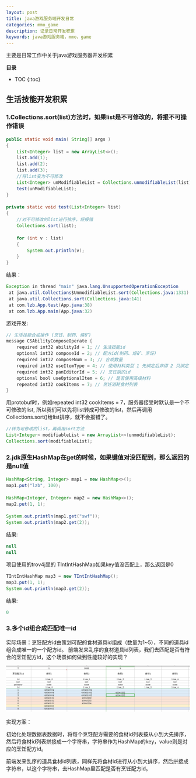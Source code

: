 ```yaml
---
layout: post
title: java游戏服务端开发日常
categories: mmo_game
description: 记录日常开发积累
keywords: java游戏服务端，mmo，game
---
```


主要是日常工作中关于java游戏服务器开发积累



**目录**

* TOC
{:toc}

## 生活技能开发积累


### 1.Collections.sort(list)方法时，如果list是不可修改的，将报不可操作错误

```java
public static void main( String[] args )
{
    List<Integer> list = new ArrayList<>();
    list.add(1);
    list.add(2);
    list.add(3);
    //将list变为不可修改
    List<Integer> unModifiableList = Collections.unmodifiableList(list);
    test(unModifiableList);
}

private static void test(List<Integer> list)
{
    //对不可修改的list进行排序，将报错
    Collections.sort(list);

    for (int v : list)
    {
        System.out.println(v);
    }
}
```
结果：
```java
Exception in thread "main" java.lang.UnsupportedOperationException
 at java.util.Collections$UnmodifiableList.sort(Collections.java:1331)
 at java.util.Collections.sort(Collections.java:141)
 at com.lzb.App.test(App.java:38)
 at com.lzb.App.main(App.java:32)
```

游戏开发:

```java
// 生活技能合成操作 (烹饪、制药、熔矿)
message CSAbilityComposeOperate {
    required int32 abilityId = 1; // 生活技能id
    optional int32 composeId = 2; // 配方id(制药、熔矿、烹饪)
    required int32 composeNum = 3; // 合成数量
    required int32 useItemType = 4; // 使用材料类型 1 先绑定后非绑 2 只绑定 3 只非绑
    required int32 panEditorId = 5; // 烹饪锅的id
    optional bool useOptionalItem = 6; // 是否使用高级材料
    repeated int32 cookItems = 7; // 烹饪消耗食材列表
}
```
用protobuf时，例如repeated int32 cookItems = 7，服务器接受时默认是一个不可修改的list, 
所以我们可以先将list转成可修改的list，然后再调用Collections.sort()给list排序，就不会报错了。

```java
//转为可修改的list，再调用sort方法
List<Integer> modifiableList = new ArrayList<>(unmodifiableList);
Collections.sort(modifiableList);
```

### 2.jdk原生HashMap在get的时候，如果键值对没匹配到，那么返回的是null值

```java
HashMap<String, Integer> map1 = new HashMap<>();
map1.put("lzb", 100);

HashMap<Integer, Integer> map2 = new HashMap<>();
map2.put(1, 1);

System.out.println(map1.get("swf"));
System.out.println(map2.get(2));
```
结果:
```java
null
null
```

项目使用的trov4j里的 TIntIntHashMap如果key值没匹配上，那么返回是0

```java
TIntIntHashMap map3 = new TIntIntHashMap();
map3.put(1, 1);
System.out.println(map3.get(2));
```
结果:
```java
0
```

### 3.多个id组合成匹配唯一id

实际场景：烹饪配方id由策划可配的食材道具id组成（数量为1~5），不同的道具id组合成唯一的一个配方id。
前端发来乱序的食材道具id列表，我们去匹配是否有符合的烹饪配方id，这个场景如何做到性能较好的实现？

![](/images/posts/mmo_game/1.png)

实现方案：

初始化处理数据表数据时，将每个烹饪配方需要的食材id列表按从小到大先排序，然后将食材id列表拼接成一个字符串，字符串作为HashMap的key，value则是对应的烹饪配方id。

前端发来乱序的道具食材id列表，同样先将食材id进行从小到大排序，然后拼接成字符串，以这个字符串，去HashMap里匹配是否有烹饪配方id。

